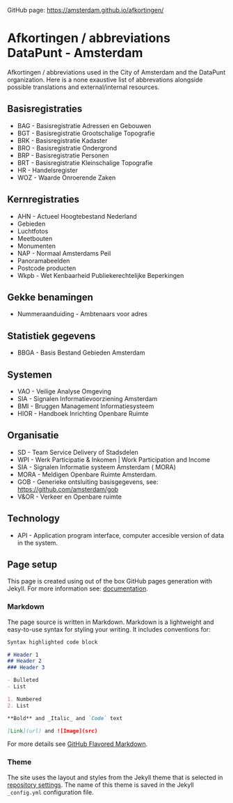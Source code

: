 GitHub page: https://amsterdam.github.io/afkortingen/

# Afkortingen / abbreviations DataPunt - Amsterdam

Afkortingen / abbreviations used in the City of Amsterdam and the DataPunt organization.
Here is a none exaustive list of abbrevations alongside possible translations and external/internal resources.

## Basisregistraties

- BAG - Basisregistratie Adressen en Gebouwen 
- BGT - Basisregistratie Grootschalige Topografie 
- BRK - Basisregistratie Kadaster 
- BRO - Basisregistratie Ondergrond
- BRP - Basisregistratie Personen 
- BRT - Basisregistratie Kleinschalige Topografie
-  HR - Handelsregister
- WOZ - Waarde Onroerende Zaken 

## Kernregistraties

- AHN - Actueel Hoogtebestand Nederland
- Gebieden
- Luchtfotos
- Meetbouten
- Monumenten
- NAP - Normaal Amsterdams Peil
- Panoramabeelden
- Postcode producten
- Wkpb - Wet Kenbaarheid Publiekerechtelijke Beperkingen

## Gekke benamingen
- Nummeraanduiding - Ambtenaars voor adres

## Statistiek gegevens
- BBGA - Basis Bestand Gebieden Amsterdam

## Systemen
- VAO - Veilige Analyse Omgeving
- SIA - Signalen Informatievoorziening Amsterdam
- BMI - Bruggen Management Informatiesysteem
- HIOR - Handboek Inrichting Openbare Ruimte

## Organisatie
- SD - Team Service Delivery of Stadsdelen
- WPI - Werk Participatie & Inkomen \| Work Participation and Income
- SIA - Signalen Informatie systeem Amsterdam ( MORA)
- MORA - Meldigen Openbare Ruimte Amsterdam.
- GOB - Generieke ontsluiting basisgegevens, see: https://github.com/amsterdam/gob
- V&OR - Verkeer en Openbare ruimte

## Technology
- API - Application program interface, computer accesible version of data in the system. 



## Page setup

This page is created using out of the box GitHub pages generation with Jekyll. For more information see: [documentation](https://help.github.com/categories/github-pages-basics/).


### Markdown

The page source is written in Markdown. Markdown is a lightweight and easy-to-use syntax for styling your writing. It includes conventions for:

```markdown
Syntax highlighted code block

# Header 1
## Header 2
### Header 3

- Bulleted
- List

1. Numbered
2. List

**Bold** and _Italic_ and `Code` text

[Link](url) and ![Image](src)
```

For more details see [GitHub Flavored Markdown](https://guides.github.com/features/mastering-markdown/).


### Theme

The site uses the layout and styles from the Jekyll theme that is selected in [repository settings](https://github.com/RRMoelker/amsterdam-abbreviations/settings). The name of this theme is saved in the Jekyll `_config.yml` configuration file.

